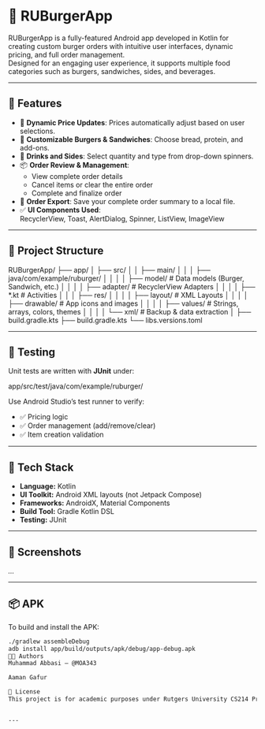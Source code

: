 # 🍔 RUBurgerApp

RUBurgerApp is a fully-featured Android app developed in Kotlin for creating custom burger orders with intuitive user interfaces, dynamic pricing, and full order management.  
Designed for an engaging user experience, it supports multiple food categories such as burgers, sandwiches, sides, and beverages.

---

## 📱 Features
- 🧾 **Dynamic Price Updates**: Prices automatically adjust based on user selections.  
- 🍔 **Customizable Burgers & Sandwiches**: Choose bread, protein, and add-ons.  
- 🧃 **Drinks and Sides**: Select quantity and type from drop-down spinners.  
- 📦 **Order Review & Management**:  
  - View complete order details  
  - Cancel items or clear the entire order  
  - Complete and finalize order  
- 💾 **Order Export**: Save your complete order summary to a local file.  
- ✅ **UI Components Used**:  
  RecyclerView, Toast, AlertDialog, Spinner, ListView, ImageView  

---

## 📂 Project Structure
RUBurgerApp/
├── app/
│ ├── src/
│ │ ├── main/
│ │ │ ├── java/com/example/ruburger/
│ │ │ │ ├── model/ # Data models (Burger, Sandwich, etc.)
│ │ │ │ ├── adapter/ # RecyclerView Adapters
│ │ │ │ ├── *.kt # Activities
│ │ │ ├── res/
│ │ │ │ ├── layout/ # XML Layouts
│ │ │ │ ├── drawable/ # App icons and images
│ │ │ │ ├── values/ # Strings, arrays, colors, themes
│ │ │ │ └── xml/ # Backup & data extraction
│ ├── build.gradle.kts
├── build.gradle.kts
└── libs.versions.toml



---

## 🧪 Testing
Unit tests are written with **JUnit** under:

app/src/test/java/com/example/ruburger/


Use Android Studio’s test runner to verify:
- ✅ Pricing logic  
- ✅ Order management (add/remove/clear)  
- ✅ Item creation validation  

---

## 🧰 Tech Stack
- **Language:** Kotlin  
- **UI Toolkit:** Android XML layouts (not Jetpack Compose)  
- **Frameworks:** AndroidX, Material Components  
- **Build Tool:** Gradle Kotlin DSL  
- **Testing:** JUnit  

---

## 📸 Screenshots
_..._  

---

## 📦 APK
To build and install the APK:

```bash
./gradlew assembleDebug
adb install app/build/outputs/apk/debug/app-debug.apk
🧑‍💻 Authors
Muhammad Abbasi – @MOA343

Aaman Gafur

📄 License
This project is for academic purposes under Rutgers University CS214 Project 5.


---
